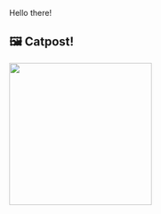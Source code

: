 Hello there!



## 🖼️ Catpost!

<sub>
    <img src="https://cdn2.thecatapi.com/images/dc1.gif" height="256">
</sub>

